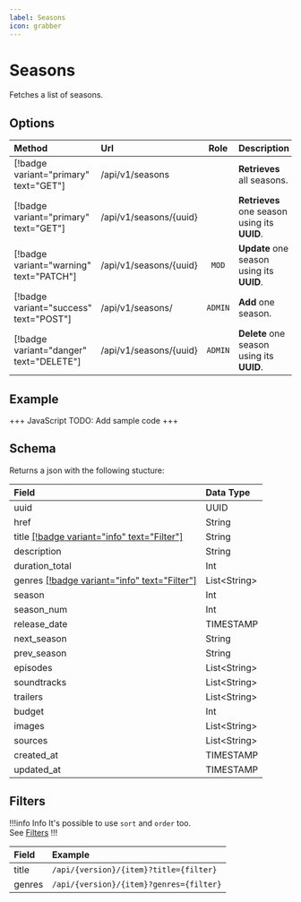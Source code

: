 ```yaml
---
label: Seasons
icon: grabber
---
```


# Seasons

Fetches a list of seasons.

## Options

| Method                                  | Url                      |  Role   | Description                                  |
| :-------------------------------------- | :----------------------- | :-----: | :------------------------------------------- |
| [!badge variant="primary" text="GET"]   | /api/v1/seasons          |         | **Retrieves** all seasons.                   |
| [!badge variant="primary" text="GET"]   | /api/v1/seasons/\{uuid\} |         | **Retrieves** one season using its **UUID**. |
| [!badge variant="warning" text="PATCH"] | /api/v1/seasons/\{uuid\} |  `MOD`  | **Update** one season using its **UUID**.    |
| [!badge variant="success" text="POST"]  | /api/v1/seasons/         | `ADMIN` | **Add** one season.                          |
| [!badge variant="danger" text="DELETE"] | /api/v1/seasons/\{uuid\} | `ADMIN` | **Delete** one season using its **UUID**.    |

## Example

+++ JavaScript
TODO: Add sample code
+++

## Schema

Returns a json with the following stucture:

| Field                                                    | Data Type      |
| :------------------------------------------------------- | :------------- |
| uuid                                                     | UUID           |
| href                                                     | String         |
| title [[!badge variant="info" text="Filter"]](#filters)  | String         |
| description                                              | String         |
| duration_total                                           | Int            |
| genres [[!badge variant="info" text="Filter"]](#filters) | List\<String\> |
| season                                                   | Int            |
| season_num                                               | Int            |
| release_date                                             | TIMESTAMP      |
| next_season                                              | String         |
| prev_season                                              | String         |
| episodes                                                 | List\<String\> |
| soundtracks                                              | List\<String\> |
| trailers                                                 | List\<String\> |
| budget                                                   | Int            |
| images                                                   | List\<String\> |
| sources                                                  | List\<String\> |
| created_at                                               | TIMESTAMP      |
| updated_at                                               | TIMESTAMP      |

## Filters

!!!info Info
It's possible to use `sort` and `order` too. \
See [Filters](../Guides/Filters.md)
!!!

| Field  | Example                                 |
| :----- | :-------------------------------------- |
| title  | `/api/{version}/{item}?title={filter}`  |
| genres | `/api/{version}/{item}?genres={filter}` |
